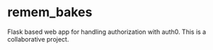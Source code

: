 # remem_bakes
Flask based web app for handling authorization with auth0. This is a collaborative project.
